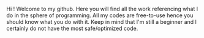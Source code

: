Hi ! Welcome to my github.
Here you will find all the work referencing what I do in the sphere of programming.
All my codes are free-to-use hence you should know what you do with it.
Keep in mind that I'm still a beginner and I certainly do not have the most safe/optimized code.
